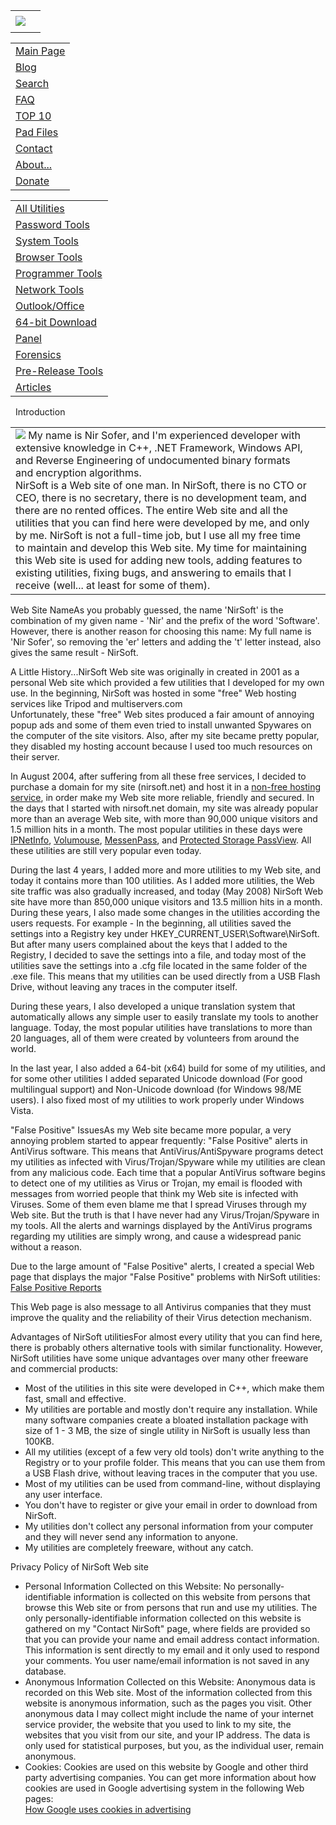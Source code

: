 |     |     |
| --- | --- |
|     |     |
| [![](/nirsoft2.gif)](https://www.nirsoft.net/) |     |
|     |     |

|     |
| --- |
| [Main Page](https://www.nirsoft.net/) |
| [Blog](https://blog.nirsoft.net/) |
| [Search](https://www.nirsoft.net/search_freeware.html) |
| [FAQ](https://www.nirsoft.net/faq.html) |
| [TOP 10](https://www.nirsoft.net/top_utilities_downloads.html) |
| [Pad Files](https://www.nirsoft.net/pad) |
| [Contact](https://www.nirsoft.net/contact-new.html) |
| [About...](https://www.nirsoft.net/about_nirsoft_freeware.html) |
| [Donate](https://www.nirsoft.net/donate.html) |

|     |
| --- |
| [All Utilities](https://www.nirsoft.net/utils/index.html) |
| [Password Tools](https://www.nirsoft.net/password_recovery_tools.html) |
| [System Tools](https://www.nirsoft.net/system_tools.html) |
| [Browser Tools](https://www.nirsoft.net/web_browser_tools.html) |
| [Programmer Tools](https://www.nirsoft.net/programmer_tools.html) |
| [Network Tools](https://www.nirsoft.net/network_tools.html) |
| [Outlook/Office](https://www.nirsoft.net/outlook_office_software.html) |
| [64-bit Download](https://www.nirsoft.net/x64_download_package.html) |
| [Panel](https://www.nirsoft.net/panel) |
| [Forensics](https://www.nirsoft.net/computer_forensic_software.html) |
| [Pre-Release Tools](https://www.nirsoft.net/alpha) |
| [Articles](https://www.nirsoft.net/articles) |

  Introduction

|     |     |
| --- | --- |
| ![](nir.jpg) My name is Nir Sofer, and I'm experienced developer with extensive knowledge in C++, .NET Framework, Windows API, and Reverse Engineering of undocumented binary formats and encryption algorithms.  <br>NirSoft is a Web site of one man. In NirSoft, there is no CTO or CEO, there is no secretary, there is no development team, and there are no rented offices. The entire Web site and all the utilities that you can find here were developed by me, and only by me. NirSoft is not a full-time job, but I use all my free time to maintain and develop this Web site. My time for maintaining this Web site is used for adding new tools, adding features to existing utilities, fixing bugs, and answering to emails that I receive (well... at least for some of them). |     |

Web Site NameAs you probably guessed, the name 'NirSoft' is the combination of my given name - 'Nir' and the prefix of the word 'Software'. However, there is another reason for choosing this name: My full name is 'Nir Sofer', so removing the 'er' letters and adding the 't' letter instead, also gives the same result - NirSoft.

A Little History...NirSoft Web site was originally in created in 2001 as a personal Web site which provided a few utilities that I developed for my own use. In the beginning, NirSoft was hosted in some "free" Web hosting services like Tripod and multiservers.com  
Unfortunately, these "free" Web sites produced a fair amount of annoying popup ads and some of them even tried to install unwanted Spywares on the computer of the site visitors. Also, after my site became pretty popular, they disabled my hosting account because I used too much resources on their server.

In August 2004, after suffering from all these free services, I decided to purchase a domain for my site (nirsoft.net) and host it in a [non-free hosting service](http://www.webhostingsearch.com/), in order make my Web site more reliable, friendly and secured. In the days that I started with nirsoft.net domain, my site was already popular more than an average Web site, with more than 90,000 unique visitors and 1.5 million hits in a month. The most popular utilities in these days were [IPNetInfo](https://www.nirsoft.net/utils/ipnetinfo.html), [Volumouse](https://www.nirsoft.net/utils/volumouse.html), [MessenPass](https://www.nirsoft.net/utils/mspass.html), and [Protected Storage PassView](https://www.nirsoft.net/utils/pspv.html). All these utilities are still very popular even today.

During the last 4 years, I added more and more utilities to my Web site, and today it contains more than 100 utilities. As I added more utilities, the Web site traffic was also gradually increased, and today (May 2008) NirSoft Web site have more than 850,000 unique visitors and 13.5 million hits in a month.  
During these years, I also made some changes in the utilities according the users requests. For example - In the beginning, all utilities saved the settings into a Registry key under HKEY\_CURRENT\_USER\\Software\\NirSoft. But after many users complained about the keys that I added to the Registry, I decided to save the settings into a file, and today most of the utilities save the settings into a .cfg file located in the same folder of the .exe file. This means that my utilities can be used directly from a USB Flash Drive, without leaving any traces in the computer itself.

During these years, I also developed a unique translation system that automatically allows any simple user to easily translate my tools to another language. Today, the most popular utilities have translations to more than 20 languages, all of them were created by volunteers from around the world.

In the last year, I also added a 64-bit (x64) build for some of my utilities, and for some other utilities I added separated Unicode download (For good multilingual support) and Non-Unicode download (for Windows 98/ME users). I also fixed most of my utilities to work properly under Windows Vista.

"False Positive" IssuesAs my Web site became more popular, a very annoying problem started to appear frequently: "False Positive" alerts in AntiVirus software. This means that AntiVirus/AntiSpyware programs detect my utilities as infected with Virus/Trojan/Spyware while my utilities are clean from any malicious code. Each time that a popular AntiVirus software begins to detect one of my utilities as Virus or Trojan, my email is flooded with messages from worried people that think my Web site is infected with Viruses. Some of them even blame me that I spread Viruses through my Web site. But the truth is that I have never had any Virus/Trojan/Spyware in my tools. All the alerts and warnings displayed by the AntiVirus programs regarding my utilities are simply wrong, and cause a widespread panic without a reason.

Due to the large amount of "False Positive" alerts, I created a special Web page that displays the major "False Positive" problems with NirSoft utilities: [False Positive Reports](https://www.nirsoft.net/false_positive_report.html)

This Web page is also message to all Antivirus companies that they must improve the quality and the reliability of their Virus detection mechanism.

Advantages of NirSoft utilitiesFor almost every utility that you can find here, there is probably others alternative tools with similar functionality. However, NirSoft utilities have some unique advantages over many other freeware and commercial products:

* Most of the utilities in this site were developed in C++, which make them fast, small and effective.
* My utilities are portable and mostly don't require any installation. While many software companies create a bloated installation package with size of 1 - 3 MB, the size of single utility in NirSoft is usually less than 100KB.
* All my utilities (except of a few very old tools) don't write anything to the Registry or to your profile folder. This means that you can use them from a USB Flash drive, without leaving traces in the computer that you use.
* Most of my utilities can be used from command-line, without displaying any user interface.
* You don't have to register or give your email in order to download from NirSoft.
* My utilities don't collect any personal information from your computer and they will never send any information to anyone.
* My utilities are completely freeware, without any catch.

Privacy Policy of NirSoft Web site

* Personal Information Collected on this Website: No personally-identifiable information is collected on this website from persons that browse this Web site or from persons that run and use my utilities. The only personally-identifiable information collected on this website is gathered on my "Contact NirSoft" page, where fields are provided so that you can provide your name and email address contact information. This information is sent directly to my email and it only used to respond your comments. You user name/email information is not saved in any database.
* Anonymous Information Collected on this Website: Anonymous data is recorded on this Web site. Most of the information collected from this website is anonymous information, such as the pages you visit. Other anonymous data I may collect might include the name of your internet service provider, the website that you used to link to my site, the websites that you visit from our site, and your IP address. The data is only used for statistical purposes, but you, as the individual user, remain anonymous.
* Cookies: Cookies are used on this website by Google and other third party advertising companies. You can get more information about how cookies are used in Google advertising system in the following Web pages:  
    [How Google uses cookies in advertising](https://policies.google.com/technologies/ads)